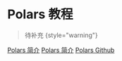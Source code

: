 # Polars 教程

<show-structure depth="2"/>

> 待补充
{style="warning"}


<seealso>
<category ref="ref_docs">
    <a href="https://mp.weixin.qq.com/s/ukmEwSIl6wnvpSnys3Fypw">Polars 简介</a>
    <a href="https://mp.weixin.qq.com/s/v_HhLgen9wjWbKeirsm32w">Polars 简介</a>
</category>
<category ref="ref_github">
    <a href="https://github.com/pola-rs/polars">Polars Github</a>
</category>
<category ref="ref_issues"></category>
<category ref="ref_hf"></category>
<category ref="ref_ms"></category>
</seealso>